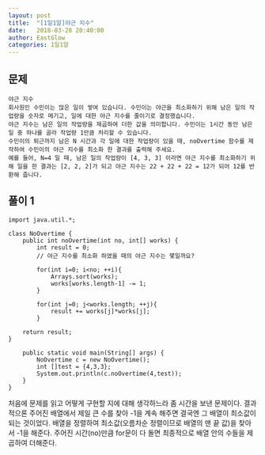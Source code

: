 ```yaml
---
layout: post
title:  "[1일1알]야근 지수"
date:   2018-03-28 20:40:00
author: EastGlow
categories: 1일1알
---
```

## 문제
```
야근 지수  
회사원인 수민이는 많은 일이 쌓여 있습니다. 수민이는 야근을 최소화하기 위해 남은 일의 작업량을 숫자로 메기고, 일에 대한 야근 지수를 줄이기로 결정했습니다.  
야근 지수는 남은 일의 작업량을 제곱하여 더한 값을 의미합니다. 수민이는 1시간 동안 남은 일 중 하나를 골라 작업량 1만큼 처리할 수 있습니다.  
수민이의 퇴근까지 남은 N 시간과 각 일에 대한 작업량이 있을 때, noOvertime 함수를 제작하여 수민이의 야근 지수를 최소화 한 결과를 출력해 주세요.  
예를 들어, N=4 일 때, 남은 일의 작업량이 [4, 3, 3] 이라면 야근 지수를 최소화하기 위해 일을 한 결과는 [2, 2, 2]가 되고 야근 지수는 22 + 22 + 22 = 12가 되어 12를 반환해 줍니다.
```

## 풀이 1
~~~
import java.util.*;

class NoOvertime {
    public int noOvertime(int no, int[] works) {
        int result = 0;
        // 야근 지수를 최소화 하였을 때의 야근 지수는 몇일까요?

        for(int i=0; i<no; ++i){
            Arrays.sort(works);
            works[works.length-1] -= 1;
        }

        for(int j=0; j<works.length; ++j){
        	result += works[j]*works[j];
        }

    return result;
}

    public static void main(String[] args) {
        NoOvertime c = new NoOvertime();
        int []test = {4,3,3};
        System.out.println(c.noOvertime(4,test));
    }
}
~~~
처음에 문제를 읽고 어떻게 구현할 지에 대해 생각하느라 좀 시간을 보낸 문제이다. 결과적으론 주어진 배열에서 제일 큰 수를 찾아 -1을 계속 해주면 결국엔 그 배열이 최소값이 되는 것이었다. 배열을 정렬하여 최소값(오름차순 정렬이므로 배열의 맨 끝 값)을 찾아서 -1을 해준다. 주어진 시간(no)만큼 for문이 다 돌면 최종적으로 배열 안의 수들을 제곱하여 더해준다.